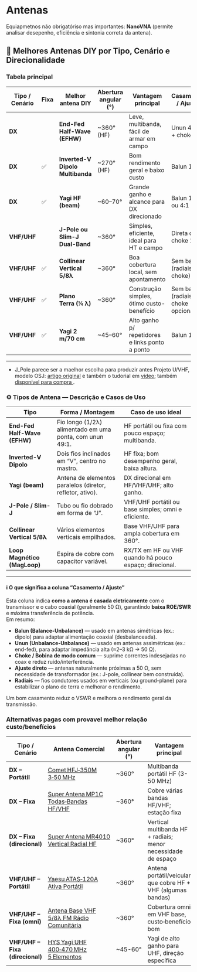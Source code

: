 # Antenas

Equiapmetnos não obrigatóriso mas importantes: **NanoVNA** (permite analisar desepenho, eficiência e sintonia correta da antena).

## 📡 Melhores Antenas DIY por Tipo, Cenário e Direcionalidade

### Tabela principal

| Tipo / Cenário | Fixa | Melhor antena DIY                | Abertura angular (°) | Vantagem principal                              | Casamento / Ajuste                   | Dificuldade | Faixas atendidas                       | Compartilhar mastro? | Tutorial                                                                 |
| -------------- | ---- | -------------------------------- | -------------------- | ----------------------------------------------- | ------------------------------------ | ----------- | -------------------------------------- | -------------------- | ------------------------------------------------------------------------ |
| **DX**         |      | **End-Fed Half-Wave (EFHW)**     | ~360° (HF)           | Leve, multibanda, fácil de armar em campo       | Unun 49:1 + choke                    | ★★☆☆        | HF 80 – 10 m + 6 m (com ajuste)        | ✅                   | [▶︎](https://www.youtube.com/watch?v=DxhT9uObigs)                        |
| **DX**         | ✅   | **Inverted-V Dipolo Multibanda** | ~270° (HF)           | Bom rendimento geral e baixo custo              | Balun 1:1                            | ★★☆☆        | HF 80 – 10 m + 6 m (com ajuste)        | ✅                   | [▶︎](https://www.youtube.com/watch?v=7za6gPWcNng&utm_source=chatgpt.com) |
| **DX**         | ✅   | **Yagi HF (beam)**               | ~60–70°              | Grande ganho e alcance para DX direcionado      | Balun 1:1 ou 4:1                     | ★★★★☆       | Banda HF específica (ex: 20 m ou 10 m) | ✅                   | —                                                                        |
| **VHF/UHF**    |      | **J-Pole ou Slim-J Dual-Band**   | ~360°                | Simples, eficiente, ideal para HT e campo       | Direta ou choke 1:1                  | ★★☆☆        | VHF (2 m) + UHF (70 cm)                | —                    | [▶︎](https://www.youtube.com/watch?v=rwmplR5X-TE&utm_source=chatgpt.com) |
| **VHF/UHF**    | ✅   | **Collinear Vertical 5/8λ**      | ~360°                | Boa cobertura local, sem apontamento            | Sem balun (radiais + choke)          | ★★☆☆        | VHF (2 m) + UHF próxima (430–440 MHz)  | ✅                   | [▶︎](https://www.youtube.com/watch?v=-NlBPcG28NE&utm_source=chatgpt.com) |
| **VHF/UHF**    | ✅   | **Plano Terra (¼ λ)**            | ~360°                | Construção simples, ótimo custo-benefício       | Sem balun (radiais + choke opcional) | ★☆☆☆        | VHF (2 m) + UHF (com ajuste)           | ✅                   | [▶︎](https://www.youtube.com/watch?v=XeVdLRh2lxY)                        |
| **VHF/UHF**    | ✅   | **Yagi 2 m/70 cm**               | ~45–60°              | Alto ganho p/ repetidores e links ponto a ponto | Balun 1:1                            | ★★★☆☆       | 2 m e 70 cm (eventualmente 1,25 m)     | ✅                   | —                                                                        |

---

- J_Pole parece ser a maelhor escolha para produzir antes Projeto U/VHF, modelo OSJ: [artigo original](https://officinahf.jimdofree.com/antenne-vhf-uhf/v-u-j-pole/) e também o tudorial em [vídeo](https://www.youtube.com/watch?v=srnYf0nnDYk); também [disponível para compra ](https://www.mercadolivre.com.br/up/MLBU1989597383?pdp_filters=item_id:MLB829809025#origin=share&sid=share&wid=MLB829809025&action=whatsapp).

### ⚙️ Tipos de Antena — Descrição e Casos de Uso

| Tipo                         | Forma / Montagem                                          | Caso de uso ideal                                      |
| ---------------------------- | --------------------------------------------------------- | ------------------------------------------------------ |
| **End-Fed Half-Wave (EFHW)** | Fio longo (1/2λ) alimentado em uma ponta, com unun 49:1.  | HF portátil ou fixa com pouco espaço; multibanda.      |
| **Inverted-V Dipolo**        | Dois fios inclinados em “V”, centro no mastro.            | HF fixa; bom desempenho geral, baixa altura.           |
| **Yagi (beam)**              | Antena de elementos paralelos (diretor, refletor, ativo). | DX direcional em HF/VHF/UHF; alto ganho.               |
| **J-Pole / Slim-J**          | Tubo ou fio dobrado em forma de “J”.                      | VHF/UHF portátil ou base simples; omni e eficiente.    |
| **Collinear Vertical 5/8λ**  | Vários elementos verticais empilhados.                    | Base VHF/UHF para ampla cobertura em 360°.             |
| **Loop Magnético (MagLoop)** | Espira de cobre com capacitor variável.                   | RX/TX em HF ou VHF quando há pouco espaço; direcional. |

---

#### ℹ️ O que significa a coluna **“Casamento / Ajuste”**

Esta coluna indica **como a antena é casada eletricamente** com o transmissor e o cabo coaxial (geralmente 50 Ω), garantindo **baixa ROE/SWR** e máxima transferência de potência.  
Em resumo:

- **Balun (Balance-Unbalance)** — usado em antenas simétricas (ex.: dipolo) para adaptar alimentação coaxial (desbalanceada).
- **Unun (Unbalance-Unbalance)** — usado em antenas assimétricas (ex.: end-fed), para adaptar impedância alta (≈2–3 kΩ → 50 Ω).
- **Choke / Bobina de modo comum** — suprime correntes indesejadas no coax e reduz ruído/interferência.
- **Ajuste direto** — antenas naturalmente próximas a 50 Ω, sem necessidade de transformador (ex.: J-pole, collinear bem construída).
- **Radiais** — fios condutores usados em verticais (ou ground-plane) para estabilizar o plano de terra e melhorar o rendimento.

Um bom casamento reduz o VSWR e melhora o rendimento geral da transmissão.

### Alternativas pagas com provavel melhor relação custo/benefícios

| Tipo / Cenário                  | Antena Comercial                              | Abertura angular (°) | Vantagem principal                                            | Outras faixas atendidas  | Compartilhar mastro (fixa)? | Análises                                            |
| ------------------------------- | --------------------------------------------- | -------------------- | ------------------------------------------------------------- | ------------------------ | --------------------------- | --------------------------------------------------- |
| **DX – Portátil**               | [Comet HFJ‑350M 3‑50 MHz]()                   | ~360°                | Multibanda portátil HF (3-50 MHz)                             | HF 80-10m + 6m           | ✅                          |                                                     |
| **DX – Fixa**                   | [Super Antena MP1C Todas‑Bandas HF/VHF]()     | ~360°                | Cobre várias bandas HF/VHF; estação fixa                      | HF + VHF                 | ✅                          |                                                     |
| **DX – Fixa (direcional)**      | [Super Antena MR4010 Vertical Radial HF]()    | ~360°                | Vertical multibanda HF + radiais; menor necessidade de espaço | HF (40-10m)              | ✅                          | Review melhor vertical HF ([hamradioplanet.com][1]) |
| **VHF/UHF – Portátil**          | [Yaesu ATAS‑120A Ativa Portátil]()            | ~360°                | Antena portátil/veicular que cobre HF + VHF (algumas bandas)  | HF + VHF + UHF (algumas) | —                           |                                                     |
| **VHF/UHF – Fixa (omni)**       | [Antena Base VHF 5/8λ FM Rádio Comunitária]() | ~360°                | Cobertura omni em VHF base, custo‐benefício bom               | VHF + UHF próxima        | ✅                          |                                                     |
| **VHF/UHF – Fixa (direcional)** | [HYS Yagi UHF 400‑470 MHz 5 Elementos]()      | ~45-60°              | Yagi de alto ganho para UHF, direção específica               | UHF (400-470 MHz)        | ✅                          |                                                     |

[1]: https://hamradioplanet.com/best-vertical-antenna-for-ham-radio-top-picks-and-expert-tips-in-2023/?utm_source=chatgpt.com "Best Vertical Antenna for Ham Radio- Ham Radio Planet"
